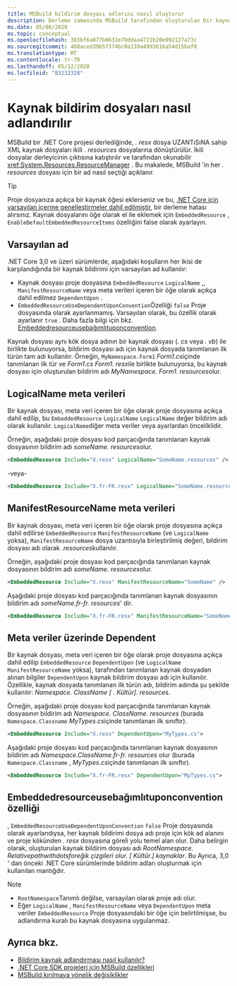 ```yaml
---
title: MSBuild bildirim dosyası adlarını nasıl oluşturur
description: Derleme zamanında MSBuild tarafından oluşturulan bir kaynak bildirim dosyası adının adını etkileyen faktörleri açıklar.
ms.date: 05/08/2020
ms.topic: conceptual
ms.openlocfilehash: 383bf6a077b0631e70ddaa4721b20e992127a73c
ms.sourcegitcommit: 488aced39b5f374bc0a139a4993616a54d15baf0
ms.translationtype: MT
ms.contentlocale: tr-TR
ms.lasthandoff: 05/12/2020
ms.locfileid: "83232328"
---
```

# <a name="how-resource-manifest-files-are-named"></a>Kaynak bildirim dosyaları nasıl adlandırılır

MSBuild bir .NET Core projesi derlediğinde, *. resx* dosya UZANTıSıNA sahip XML kaynak dosyaları ikili *. resources* dosyalarına dönüştürülür. İkili dosyalar derleyicinin çıktısına katıştırılır ve tarafından okunabilir <xref:System.Resources.ResourceManager> . Bu makalede, MSBuild 'in her *. resources* dosyası için bir ad nasıl seçtiği açıklanır.

> [!TIP]
> Proje dosyanıza açıkça bir kaynak öğesi eklerseniz ve bu, [.NET Core için varsayılan içerme genelleştirmeler dahil edilmiştir](../project-sdk/overview.md#default-compilation-includes), bir derleme hatası alırsınız. Kaynak dosyalarını öğe olarak el ile eklemek için `EmbeddedResource` , `EnableDefaultEmbeddedResourceItems` özelliğini false olarak ayarlayın.

## <a name="default-name"></a>Varsayılan ad

.NET Core 3,0 ve üzeri sürümlerde, aşağıdaki koşulların her ikisi de karşılandığında bir kaynak bildirimi için varsayılan ad kullanılır:

- Kaynak dosyası proje dosyasına `EmbeddedResource` `LogicalName` ,, `ManifestResourceName` veya meta verileri içeren bir öğe olarak açıkça dahil edilmez `DependentUpon` .
- `EmbeddedResourceUseDependentUponConvention`Özelliği `false` Proje dosyasında olarak ayarlanmamış. Varsayılan olarak, bu özellik olarak ayarlanır `true` . Daha fazla bilgi için bkz. [Embeddedresourceusebağımlıtuponconvention](../project-sdk/msbuild-props.md#embeddedresourceusedependentuponconvention).

Kaynak dosyası aynı kök dosya adının bir kaynak dosyası (*. cs* veya *. vb*) ile birlikte bulunuyorsa, bildirim dosyası adı için kaynak dosyada tanımlanan ilk türün tam adı kullanılır. Örneğin, `MyNamespace.Form1` *Form1.cs*içinde tanımlanan ilk tür ve *Form1.cs* *Form1. resx*ile birlikte bulunuyorsa, bu kaynak dosyası için oluşturulan bildirim adı *MyNamespace. Form1. resources*olur.

## <a name="logicalname-metadata"></a>LogicalName meta verileri

Bir kaynak dosyası, meta veri içeren bir öğe olarak proje dosyasına açıkça dahil edilip, bu `EmbeddedResource` `LogicalName` `LogicalName` değer bildirim adı olarak kullanılır. `LogicalName`diğer meta veriler veya ayarlardan önceliklidir.

Örneğin, aşağıdaki proje dosyası kod parçacığında tanımlanan kaynak dosyasının bildirim adı *someName. resources*olur.

```xml
<EmbeddedResource Include="X.resx" LogicalName="SomeName.resources" />
```

-veya-

```xml
<EmbeddedResource Include="X.fr-FR.resx" LogicalName="SomeName.resources" />
```

## <a name="manifestresourcename-metadata"></a>ManifestResourceName meta verileri

Bir kaynak dosyası, meta veri içeren bir öğe olarak proje dosyasına açıkça dahil edilirse `EmbeddedResource` `ManifestResourceName` (ve `LogicalName` yoksa), `ManifestResourceName` dosya uzantısıyla birleştirilmiş değeri, bildirim dosyası adı olarak *.resources*kullanılır.

Örneğin, aşağıdaki proje dosyası kod parçacığında tanımlanan kaynak dosyasının bildirim adı *someName. resources*olur.

```xml
<EmbeddedResource Include="X.resx" ManifestResourceName="SomeName" />
```

Aşağıdaki proje dosyası kod parçacığında tanımlanan kaynak dosyasının bildirim adı *someName.fr-fr. resources*' dir.

```xml
<EmbeddedResource Include="X.fr-FR.resx" ManifestResourceName="SomeName.fr-FR" />
```

## <a name="dependentupon-metadata"></a>Meta veriler üzerinde Dependent

Bir kaynak dosyası, meta veri içeren bir öğe olarak proje dosyasına açıkça dahil edilip `EmbeddedResource` `DependentUpon` (ve `LogicalName` `ManifestResourceName` yoksa), tarafından tanımlanan kaynak dosyadan alınan bilgiler `DependentUpon` kaynak bildirim dosyası adı için kullanılır. Özellikle, kaynak dosyada tanımlanan ilk türün adı, bildirim adında şu şekilde kullanılır: *Namespace. ClassName \[ . Kültür]. resources*.

Örneğin, aşağıdaki proje dosyası kod parçacığında tanımlanan kaynak dosyasının bildirim adı *Namespace. ClassName. resources* (burada `Namespace.Classname` *MyTypes.cs*içinde tanımlanan ilk sınıftır).

```xml
<EmbeddedResource Include="X.resx" DependentUpon="MyTypes.cs">
```

Aşağıdaki proje dosyası kod parçacığında tanımlanan kaynak dosyasının bildirim adı *Namespace.ClassName.fr-fr. resources* olur (burada `Namespace.Classname` , *MyTypes.cs*içinde tanımlanan ilk sınıftır).

```xml
<EmbeddedResource Include="X.fr-FR.resx" DependentUpon="MyTypes.cs">
```

## <a name="embeddedresourceusedependentuponconvention-property"></a>Embeddedresourceusebağımlıtuponconvention özelliği

, `EmbeddedResourceUseDependentUponConvention` `false` Proje dosyasında olarak ayarlandıysa, her kaynak bildirimi dosya adı proje için kök ad alanını ve proje kökünden *. resx* dosyasına göreli yolu temel alan olur. Daha belirgin olarak, oluşturulan kaynak bildirim dosyası adı *RootNamespace. Relativepathwithdotsforeğik çizgileri olur. \[ Kültür.] kaynaklar*. Bu Ayrıca, 3,0 ' dan önceki .NET Core sürümlerinde bildirim adları oluşturmak için kullanılan mantığdır.

> [!NOTE]
>
> - `RootNamespace`Tanımlı değilse, varsayılan olarak proje adı olur.
> - Eğer `LogicalName` , `ManifestResourceName` veya `DependentUpon` meta veriler `EmbeddedResource` Proje dosyasındaki bir öğe için belirtilmişse, bu adlandırma kuralı bu kaynak dosyasına uygulanmaz.

## <a name="see-also"></a>Ayrıca bkz.

- [Bildirim kaynak adlandırması nasıl kullanılır?](https://gist.github.com/BenVillalobos/041673b9a73bec60fdc3bf0f86fae62a)
- [.NET Core SDK projeleri için MSBuild özellikleri](../project-sdk/msbuild-props.md)
- [MSBuild kırılmaya yönelik değişiklikler](../compatibility/msbuild.md)
